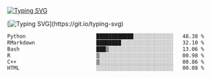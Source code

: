 [![Typing SVG](https://readme-typing-svg.demolab.com?font=Fira+Code&duration=1&pause=1000&center=true&vCenter=true&width=435&lines=Ivy+Streeter)](https://git.io/typing-svg)

[![Typing SVG](https://readme-typing-svg.demolab.com?font=Fira+Code&pause=1000&center=true&width=435&lines=Hello%2C+nice+to+meet+you!;I+am+a+researcher+in+biotech.;I+am+interested+in+bioinformatics.;I+am+self-taught+and+love+learning.;Feel+free+to+reach+out!)](https://git.io/typing-svg)
<!--START_SECTION:waka-->

```txt
Python                       ████████████░░░░░░░░░░░░░   48.38 %
RMarkdown                    ████████░░░░░░░░░░░░░░░░░   32.10 %
Bash                         ███▒░░░░░░░░░░░░░░░░░░░░░   13.06 %
R                            ▒░░░░░░░░░░░░░░░░░░░░░░░░   00.98 %
C++                          ▒░░░░░░░░░░░░░░░░░░░░░░░░   00.86 %
HTML                         ░░░░░░░░░░░░░░░░░░░░░░░░░   00.08 %
```

<!--END_SECTION:waka-->
